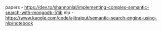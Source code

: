 papers - https://dev.to/shannonlal/implementing-complex-semantic-search-with-mongodb-51ib
nlp - https://www.kaggle.com/code/ajitrajput/semantic-search-engine-using-nlp/notebook
